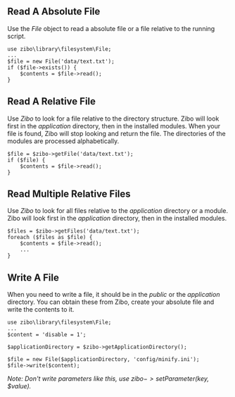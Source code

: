 ## Read A Absolute File

Use the _File_ object to read a absolute file or a file relative to the running script.

    use zibo\library\filesystem\File;
    ...
    $file = new File('data/text.txt');
    if ($file->exists()) {
        $contents = $file->read();
    }

## Read A Relative File

Use _Zibo_ to look for a file relative to the directory structure. 
Zibo will look first in the _application_ directory, then in the installed modules. 
When your file is found, Zibo will stop looking and return the file. 
The directories of the modules are processed alphabetically.

    $file = $zibo->getFile('data/text.txt');
    if ($file) {
        $contents = $file->read();
    }

## Read Multiple Relative Files

Use _Zibo_ to look for all files relative to the _application_ directory or a module. 
Zibo will look first in the _application_ directory, then in the installed modules.

    $files = $zibo->getFiles('data/text.txt');
    foreach ($files as $file) {
        $contents = $file->read();
        ...
    }
    
## Write A File

When you need to write a file, it should be in the _public_ or the _application_ directory. 
You can obtain these from Zibo, create your absolute file and write the contents to it.

    use zibo\library\filesystem\File;
    ...
    $content = 'disable = 1';
    
    $applicationDirectory = $zibo->getApplicationDirectory();
    
    $file = new File($applicationDirectory, 'config/minify.ini');
    $file->write($content);
    
_Note: Don't write parameters like this, use $zibo->setParameter($key, $value)._